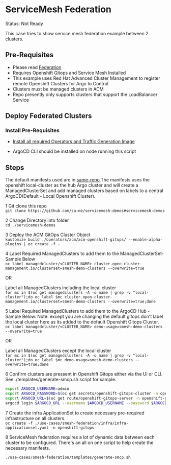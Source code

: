 # ServiceMesh Federation

Status: Not Ready

This case tries to show service mesh federation example between 2 clusters.

## Pre-Requisites

- Please read [Federation](https://docs.openshift.com/container-platform/4.9/service_mesh/v2x/ossm-federation.html)
- Requires Openshift Gitops and Service Mesh Installed
- This example uses Red Hat Advanced Cluster Management to register remote Openshift Clusters for Argo to Control
- Clusters must be managed clusters in ACM
- Repo presently only supports clusters that support the LoadBalancer Service

## Deploy Federated Clusters

### Install Pre-Requisites

- [Install all required Operators and Traffic Generation Image](https://github.com/sa-ne/servicemesh-demos#servicemesh-demos)

- ArgoCD CLI should be installed on node running this script

## Steps

The default manifests used are in [same-repo](https://github.com/sa-ne/servicemesh-demos/tree/main/operators/acm/argo-deployables).The manifests uses the openshift local-cluster as the hub Argo cluster and will create a ManagedClusterSet and add managed clusters based on labels to a central ArgoCD(Default - Local Openshift Cluster).

1 Git clone this repo  
 `git clone https://github.com/sa-ne/servicemesh-demos#servicemesh-demos`

2 Change Directory into folder  
 `cd ./servicemesh-demos`

3 Deploy the ACM GitOps Cluster Object  
 `kustomize build ./operators/acm/acm-openshift-gitops/ --enable-alpha-plugins | oc create -f -`

4 Label Required ManagedClusters to add them to the ManagedClusterSet- Sample Below  
 `oc label managedcluster/<CLUSTER_NAME> cluster.open-cluster-management.io/clusterset=smesh-demo-clusters --overwrite=true`

OR

Label all ManagedClusters including the local cluster  
 `for mc in $(oc get managedclusters -A -o name | grep -v "local-cluster");do oc label $mc cluster.open-cluster-management.io/clusterset=smesh-demo-clusters --overwrite=true;done`

5 Label Required ManagedClusters to add them to the ArgoCD Hub - Sample Below. Note: except you are changing the default gitops don't label the local cluster here as its added to the default Openshift Gitops Cluster.  
 `oc label managedcluster/<CLUSTER_NAME> demo-usage=smesh-demo-clusters --overwrite=true`

OR

Label all ManagedClusters except the local cluster  
 `for mc in $(oc get managedclusters -A -o name | grep -v "local-cluster");do oc label $mc demo-usage=smesh-demo-clusters --overwrite=true;done`

6 Confirm clusters are pressent in Openshift Gitops either via the UI or CLI. See ./templates/generate-smcp.sh script for sample.

```bash
export ARGOCD_USERNAME=admin
export ARGOCD_PASSWORD=$(oc get secrets/openshift-gitops-cluster -n openshift-gitops -o jsonpath='{.data.admin\.password}'| base64 -d)
export ARGOCD_URL=$(oc get route/openshift-gitops-server -n openshift-gitops -o jsonpath='{.spec.host}')
argocd login $ARGOCD_URL --username $ARGOCD_USERNAME --password $ARGOCD_PASSWORD --insecure && argocd cluster list
```

7 Create the infra ApplicationSet to create necessary pre-required infrastructure on all clusters.  
 `oc create -f ./use-cases/smesh-federation/infra/infra-applicationset.yaml -n openshift-gitops`

8 ServiceMesh federation requires a lot of dynamic data between each cluster to be configured.
There's an all on one script to help create the necessary manifests.

```bash
./use-cases/smesh-federation/templates/generate-smcp.sh
```
